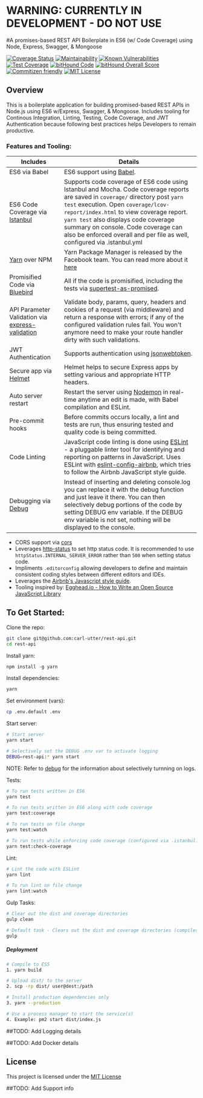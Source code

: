 # WARNING: CURRENTLY IN DEVELOPMENT - DO NOT USE
#A promises-based REST API Boilerplate in ES6 (w/ Code Coverage) using Node, Express, Swagger, & Mongoose

[![Coverage Status](https://coveralls.io/repos/github/carl-utter/rest-api/badge.svg?branch=master)](https://coveralls.io/github/carl-utter/rest-api?branch=master)
[![Maintainability](https://api.codeclimate.com/v1/badges/f52b46f20ea5e897f916/maintainability)](https://codeclimate.com/github/carl-utter/rest-api/maintainability)
[![Known Vulnerabilities](https://snyk.io/test/github/carl-utter/rest-api/badge.svg)](https://snyk.io/test/github/carl-utter/rest-api)
[![Test Coverage](https://api.codeclimate.com/v1/badges/f52b46f20ea5e897f916/test_coverage)](https://codeclimate.com/github/carl-utter/rest-api/test_coverage)
[![bitHound Code](https://www.bithound.io/github/carl-utter/rest-api/badges/code.svg)](https://www.bithound.io/github/carl-utter/rest-api)
[![bitHound Overall Score](https://www.bithound.io/github/carl-utter/rest-api/badges/score.svg)](https://www.bithound.io/github/carl-utter/rest-api)
[![Commitizen friendly](https://img.shields.io/badge/commitizen-friendly-brightgreen.svg?style=flat-square)](http://commitizen.github.io/cz-cli/)
[![MIT License](https://img.shields.io/npm/l/stack-overflow-copy-paste.svg?style=flat-square)](http://opensource.org/licenses/MIT)

## Overview

This is a boilerplate application for building promised-based REST APIs in Node.js using ES6 w/Express, Swagger, & Mongoose. Includes tooling for Continous Integration, Linting, Testing, Code Coverage, and JWT Authentication because following best practices helps Developers to remain productive.


### Features and Tooling:

| Includes                               | Details                                                                                                                                                                                                                                                     |
|----------------------------------------|-------------------------------------------------------------------------------------------------------------------------------------------------------------------------------------------------------------------------------------------------------------|
| ES6 via Babel                  	 	 | ES6 support using [Babel](https://babeljs.io/).  |
| ES6 Code Coverage via [Istanbul](https://www.npmjs.com/package/istanbul)   | Supports code coverage of ES6 code using Istanbul and Mocha. Code coverage reports are saved in `coverage/` directory post `yarn test` execution. Open `coverage/lcov-report/index.html` to view coverage report. `yarn test` also displays code coverage summary on console. Code coverage can also be enforced overall and per file as well, configured via .istanbul.yml |
| [Yarn](https://yarnpkg.com) over NPM   |  Yarn Package Manager is released by the Facebook team. You can read more about it [here](https://code.facebook.com/posts/1840075619545360) |
| Promisified Code via [Bluebird](https://github.com/petkaantonov/bluebird)  | All if the code is promisified, including the tests via [supertest-as-promised](https://www.npmjs.com/package/supertest-as-promised). |
| API Parameter Validation via [express-validation](https://www.npmjs.com/package/express-validation) | Validate body, params, query, headers and cookies of a request (via middleware) and return a response with errors; if any of the configured validation rules fail. You won't anymore need to make your route handler dirty with such validations. |
| JWT Authentication                     | Supports authentication using [jsonwebtoken](https://www.npmjs.com/package/jsonwebtoken).  |
| Secure app via [Helmet](https://github.com/helmetjs/helmet)                | Helmet helps to secure Express apps by setting various and appropriate HTTP headers. |
| Auto server restart                  	 | Restart the server using [Nodemon](https://github.com/remy/nodemon) in real-time anytime an edit is made, with Babel compilation and ESLint. |
| Pre-commit hooks                       | Before commits occurs locally, a lint and tests are run, thus ensuring tested and quality code is being committed. |
| Code Linting               			 | JavaScript code linting is done using [ESLint](http://eslint.org) - a pluggable linter tool for identifying and reporting on patterns in JavaScript. Uses ESLint with [eslint-config-airbnb](https://github.com/airbnb/javascript/tree/master/packages/eslint-config-airbnb), which tries to follow the Airbnb JavaScript style guide. |
| Debugging via [Debug](https://www.npmjs.com/package/debug)                 | Instead of inserting and deleting console.log you can replace it with the debug function and just leave it there. You can then selectively debug portions of the code by setting DEBUG env variable. If the DEBUG env variable is not set, nothing will be displayed to the console. |

- CORS support via [cors](https://github.com/expressjs/cors)
- Leverages [http-status](https://www.npmjs.com/package/http-status) to set http status code. It is recommended to use `httpStatus.INTERNAL_SERVER_ERROR` rather than `500` when setting status code.
- Impliments `.editorconfig` allowing developers to define and maintain consistent coding styles between different editors and IDEs.
- Leverages the [Airbnb's Javascript style guide](https://github.com/airbnb/javascript).
- Tooling inspired by: [Egghead.io - How to Write an Open Source JavaScript Library](https://egghead.io/courses/how-to-write-an-open-source-javascript-library)

## To Get Started:

Clone the repo:
```sh
git clone git@github.com:carl-utter/rest-api.git
cd rest-api
```

Install yarn:
```js
npm install -g yarn
```

Install dependencies:
```sh
yarn
```

Set environment (vars):
```sh
cp .env.default .env
```

Start server:
```sh
# Start server
yarn start

# Selectively set the DEBUG .env var to activate logging
DEBUG=rest-api:* yarn start
```
NOTE: Refer to [debug](https://www.npmjs.com/package/debug) for the information about selectively turnning on logs.

Tests:
```sh
# To run tests written in ES6
yarn test

# To run tests written in ES6 along with code coverage
yarn test:coverage

# To run tests on file change
yarn test:watch

# To run tests while enforcing code coverage (configured via .istanbul.yml)
yarn test:check-coverage
```

Lint:
```sh
# Lint the code with ESLint
yarn lint

# To run lint on file change
yarn lint:watch
```

Gulp Tasks:
```sh
# Clear out the dist and coverage directories
gulp clean

# Default task - Clears out the dist and coverage directories (compiles using Babel).
gulp
```

##### Deployment

```sh
# Compile to ES5
1. yarn build

# Upload dist/ to the server
2. scp -rp dist/ user@dest:/path

# Install production dependencies only
3. yarn --production

# Use a process manager to start the service(s)
4. Example: pm2 start dist/index.js
```

##TODO:
Add Logging details

##TODO:
Add Docker details

## License
This project is licensed under the [MIT License](https://github.com/carl-utter/rest-api.git/LICENSE)

##TODO:
Add Support info
